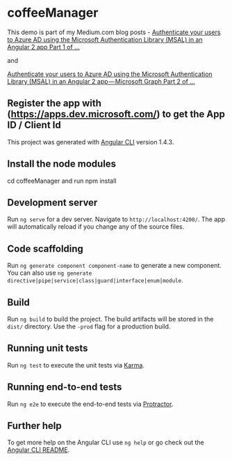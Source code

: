 # coffeeManager
This demo is part of my Medium.com blog posts -
[Authenticate your users to Azure AD using the Microsoft Authentication Library (MSAL) in an Angular 2 app
Part 1 of …](https://medium.com/@kcraigo/authenticate-your-users-to-azure-ad-using-the-microsoft-authentication-library-msal-in-an-angular-834ac463d16a)

and

[Authenticate your users to Azure AD using the Microsoft Authentication Library (MSAL) in an Angular 2 app — Microsoft Graph
Part 2 of …](https://medium.com/@kcraigo/authenticate-your-users-to-azure-ad-using-the-microsoft-authentication-library-msal-in-an-angular-890217bf11c1)

## Register the app with (https://apps.dev.microsoft.com/) to get the App ID / Client Id

This project was generated with [Angular CLI](https://github.com/angular/angular-cli) version 1.4.3.

## Install the node modules
cd coffeeManager and run npm install

## Development server

Run `ng serve` for a dev server. Navigate to `http://localhost:4200/`. The app will automatically reload if you change any of the source files.

## Code scaffolding

Run `ng generate component component-name` to generate a new component. You can also use `ng generate directive|pipe|service|class|guard|interface|enum|module`.

## Build

Run `ng build` to build the project. The build artifacts will be stored in the `dist/` directory. Use the `-prod` flag for a production build.

## Running unit tests

Run `ng test` to execute the unit tests via [Karma](https://karma-runner.github.io).

## Running end-to-end tests

Run `ng e2e` to execute the end-to-end tests via [Protractor](http://www.protractortest.org/).

## Further help

To get more help on the Angular CLI use `ng help` or go check out the [Angular CLI README](https://github.com/angular/angular-cli/blob/master/README.md).
